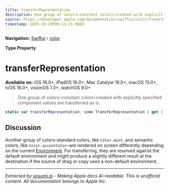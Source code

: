 ```yaml
---
title: transferRepresentation
description: One group of colors–constant colors–created with explicitly specified component values are transferred as is.
source: https://developer.apple.com/documentation/swiftui/color/transferrepresentation
timestamp: 2025-10-29T00:11:21.986Z
---
```


**Navigation:** [Swiftui](/documentation/swiftui) › [color](/documentation/swiftui/color)

**Type Property**

# transferRepresentation

**Available on:** iOS 16.0+, iPadOS 16.0+, Mac Catalyst 16.0+, macOS 13.0+, tvOS 16.0+, visionOS 1.0+, watchOS 9.0+

> One group of colors–constant colors–created with explicitly specified component values are transferred as is.

```swift
static var transferRepresentation: some TransferRepresentation { get }
```

## Discussion

Another group of colors–standard colors, like `Color.mint`, and semantic colors, like `Color.accentColor`–are rendered on screen differently depending on the current [Environment](/documentation/swiftui/environment). For transferring, they are resolved against the default environment and might produce a slightly different result at the destination if the source of drag or copy uses a non-default environment.

---

*Extracted by [sosumi.ai](https://sosumi.ai) - Making Apple docs AI-readable.*
*This is unofficial content. All documentation belongs to Apple Inc.*
